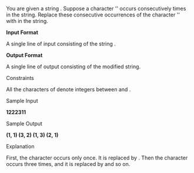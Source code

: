 You are given a string . Suppose a character '' occurs consecutively  times in the string. Replace these consecutive occurrences of the character '' with  in the string.


**Input Format**

A single line of input consisting of the string .

**Output Format**

A single line of output consisting of the modified string.

Constraints

All the characters of  denote integers between  and .


Sample Input

**1222311**

Sample Output

**(1, 1) (3, 2) (1, 3) (2, 1)**

Explanation

First, the character  occurs only once. It is replaced by . Then the character  occurs three times, and it is replaced by  and so on.

